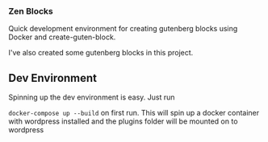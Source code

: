 ### Zen Blocks

Quick development environment for creating gutenberg blocks using Docker and create-guten-block.

I've also created some gutenberg blocks in this project.

## Dev Environment

Spinning up the dev environment is easy. Just run

`docker-compose up --build` on first run. This will spin up a docker container with wordpress installed and the plugins folder will be mounted on to wordpress
